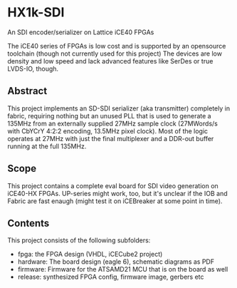 # HX1k-SDI
An SDI encoder/serializer on Lattice iCE40 FPGAs

The iCE40 series of FPGAs is low cost and is supported by an opensource toolchain (though not currently used for this project)
The devices are low density and low speed and lack advanced features like SerDes or true LVDS-IO, though.

## Abstract
This project implements an SD-SDI serializer (aka transmitter) completely in fabric, requiring nothing but an unused PLL
that is used to generate a 135MHz from an externally supplied 27MHz sample clock (27MWords/s with CbYCrY 4:2:2 encoding, 
13.5MHz pixel clock).
Most of the logic operates at 27MHz with just the final multiplexer and a DDR-out buffer running at the full 135MHz.

## Scope
This project contains a complete eval board for SDI video generation on
iCE40-HX FPGAs. UP-series might work, too, but it's unclear if the IOB and Fabric are fast enaugh
(might test it on iCEBreaker at some point in time).

## Contents
This project consists of the following subfolders:
 * fpga: the FPGA design (VHDL, iCECube2 project)
 * hardware: The board design (eagle 6), schematic diagrams as PDF
 * firmware: Firmware for the ATSAMD21 MCU that is on the board as well
 * release: synthesized FPGA config, firmware image, gerbers etc

